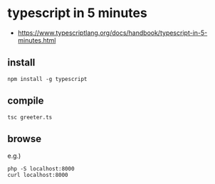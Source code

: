 # typescript in 5 minutes

* https://www.typescriptlang.org/docs/handbook/typescript-in-5-minutes.html

## install

```
npm install -g typescript
```

## compile

```
tsc greeter.ts
```

## browse

e.g.)

```
php -S localhost:8000
curl localhost:8000
```
